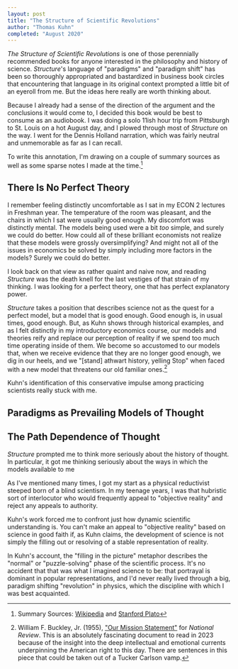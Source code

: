 ```yaml
---
layout: post
title: "The Structure of Scientific Revolutions"
author: "Thomas Kuhn"
completed: "August 2020"
---
```


*The Structure of Scientific Revolutions* is one of those perennially recommended books for anyone interested in the philosophy and history of science.  *Structure*'s language of "paradigms" and "paradigm shift" has been so thoroughly appropriated and bastardized in business book circles that encountering that language in its original context prompted a little bit of an eyeroll from me.  But the ideas here really are worth thinking about.  

Because I already had a sense of the direction of the argument and the conclusions it would come to, I decided this book would be best to consume as an audiobook.  I was doing a solo 11ish hour trip from Pittsburgh to St. Louis on a hot August day, and I plowed through most of *Structure* on the way.  I went for the Dennis Holland narration, which was fairly neutral and unmemorable as far as I can recall.  

To write this annotation, I'm drawing on a couple of summary sources as well as some sparse notes I made at the time.[^1] 

## There Is No Perfect Theory

I remember feeling distinctly uncomfortable as I sat in my ECON 2 lectures in Freshman year.  The temperature of the room was pleasant, and the chairs in which I sat were usually good enough.  My discomfort was distinctly mental.  The models being used were a bit *too* simple, and surely we could do better.  How could all of these brilliant economists not realize that these models were grossly oversimplifying? And might not all of the issues in economics be solved by simply including more factors in the models?  Surely we could do better.

I look back on that view as rather quaint and naive now, and reading *Structure* was the death knell for the last vestiges of that strain of my thinking.  I was looking for a perfect theory, one that has perfect explanatory power.

*Structure* takes a position that describes science not as the quest for a perfect model, but a model that is good enough.  Good enough is, in usual times, good enough.  But, as Kuhn shows through historical examples, and as I felt distinctly in my introductory economics course, our models and theories reify and replace our perception of reality if we spend too much time operating inside of them.  We become so accustomed to our models that, when we receive evidence that they are no longer good enough, we dig in our heels, and we "[stand] athwart history, yelling Stop" when faced with a new model that threatens our old familiar ones.[^2]

Kuhn's identification of this conservative impulse among practicing scientists really stuck with me.

## Paradigms as Prevailing Models of Thought

## The Path Dependence of Thought

*Structure* prompted me to think more seriously about the history of thought.  In particular, it got me thinking seriously about the ways in which the models available to me  

As I've mentioned many times, I got my start as a physical reductivist steeped born of a blind scientism.  In my teenage years, I was that hubristic sort of interlocutor who would frequently appeal to "objective reality" and reject any appeals to authority.  

Kuhn's work forced me to confront just how dynamic scientific understanding is.  You can't make an appeal to "objective reality" based on science in good faith if, as Kuhn claims, the development of science is not simply the filling out or resolving of a stable representation of reality.

In Kuhn's account, the "filling in the picture" metaphor describes the "normal" or "puzzle-solving" phase of the scientific process.  It's no accident that that was what I imagined science to be: that portrayal is dominant in popular representations, and I'd never really lived through a big, paradigm shifting "revolution" in physics, which the discipline with which I was best acquainted.

[^1]: Summary Sources: [Wikipedia](https://en.wikipedia.org/wiki/The_Structure_of_Scientific_Revolutions) and [Stanford Plato](https://plato.stanford.edu/entries/thomas-kuhn)
[^2]: William F. Buckley, Jr. (1955), ["Our Mission Statement"](https://www.nationalreview.com/1955/11/our-mission-statement-william-f-buckley-jr/) for *National Review*.  This is an absolutely fascinating document to read in 2023 because of the insight into the deep intellectual and emotional currents underpinning the American right to this day.  There are sentences in this piece that could be taken out of a Tucker Carlson vamp.  


